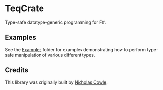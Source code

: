 # TeqCrate

Type-safe datatype-generic programming for F#.

## Examples

See the [Examples](./Examples) folder for examples demonstrating how to perform type-safe manipulation of various different types.

## Credits

This library was originally built by [Nicholas Cowle](https://github.com/nickcowle).
